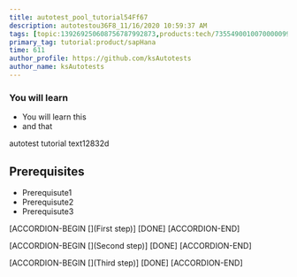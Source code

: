 ```yaml
---
title: autotest_pool_tutorial54Ff67
description: autotestou36F8_11/16/2020 10:59:37 AM
tags: [topic:139269250608756787992873,products:tech/73554900100700000996,tutorial:experience/advanced]
primary_tag: tutorial:product/sapHana
time: 611
author_profile: https://github.com/ksAutotests
author_name: ksAutotests
---
```

### You will learn
- You will learn this
- and that

autotest tutorial text12832d

## Prerequisites
- Prerequisute1
- Prerequisute2
- Prerequisute3

[ACCORDION-BEGIN [](First step)]
[DONE]
[ACCORDION-END]

[ACCORDION-BEGIN [](Second step)]
[DONE]
[ACCORDION-END]

[ACCORDION-BEGIN [](Third step)]
[DONE]
[ACCORDION-END]

